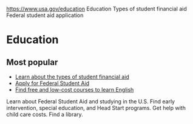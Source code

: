 

https://www.usa.gov/education
Education
Types of student financial aid
Federal student aid application

Education
=========

Most popular
------------

* [Learn about the types of student financial aid](https://www.usa.gov/student-aid)
* [Apply for Federal Student Aid](https://www.usa.gov/fafsa)
* [Find free and low-cost courses to learn English](https://www.usa.gov/learn-english)

Learn about Federal Student Aid and studying in the U.S. Find early intervention, special education, and Head Start programs. Get help with child care costs. Find a library.
